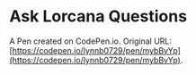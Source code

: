 # Ask Lorcana Questions

A Pen created on CodePen.io. Original URL: [https://codepen.io/lynnb0729/pen/mybBvYp](https://codepen.io/lynnb0729/pen/mybBvYp).

